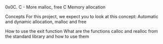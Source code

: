 0x0C. C - More malloc, free
C
Memory allocation

Concepts
For this project, we expect you to look at this concept:
Automatic and dynamic allocation, malloc and free

How to use the exit function
	What are the functions calloc and realloc from the standard library and how to use them
